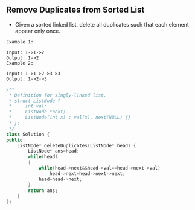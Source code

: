 ## Remove Duplicates from Sorted List

* Given a sorted linked list, delete all duplicates such that each element appear only once.

```
Example 1:

Input: 1->1->2
Output: 1->2
Example 2:

Input: 1->1->2->3->3
Output: 1->2->3
```

```cpp
/**
 * Definition for singly-linked list.
 * struct ListNode {
 *     int val;
 *     ListNode *next;
 *     ListNode(int x) : val(x), next(NULL) {}
 * };
 */
class Solution {
public:
    ListNode* deleteDuplicates(ListNode* head) {
        ListNode* ans=head;
        while(head)
        {
            while(head->next&&head->val==head->next->val)
                head->next=head->next->next;
            head=head->next;
        }
        return ans;
    }
};
```
